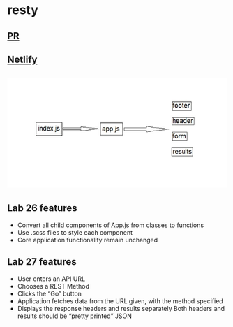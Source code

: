 # resty
## [PR](https://github.com/qaisalmanasra/resty/pull/)
## [Netlify](https://roaring-chaja-db8135.netlify.app/)
## ![](./UML1.jpg)
## Lab 26 features 
* Convert all child components of App.js from classes to functions
* Use .scss files to style each component
* Core application functionality remain unchanged
## Lab 27 features 
* User enters an API URL
* Chooses a REST Method
* Clicks the “Go” button
* Application fetches data from the URL given, with the method specified
* Displays the response headers and results separately
Both headers and results should be “pretty printed” JSON
